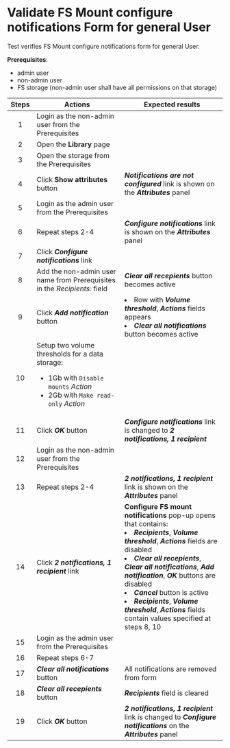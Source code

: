 # Validate FS Mount configure notifications Form for general User

Test verifies FS Mount configure notifications form for general User.

**Prerequisites**:
- admin user
- non-admin user
- FS storage (non-admin user shall have all permissions on that storage) 

| Steps | Actions | Expected results |
| :---: | --- | --- |
| 1 | Login as the non-admin user from the Prerequisites | |
| 2 | Open the **Library** page | |
| 3 | Open the storage from the Prerequisites | |
| 4 | Click **Show attributes** button | ***Notifications are not configured*** link is shown on the ***Attributes*** panel |
| 5 | Login as the admin user from the Prerequisites | |
| 6 | Repeat steps 2-4 | ***Configure notifications*** link is shown on the ***Attributes*** panel |
| 7 | Click ***Configure notifications*** link | |
| 8 | Add the non-admin user name from Prerequisites in the *Recipients:* field | ***Clear all recepients*** button becomes active |
| 9 | Click ***Add notification*** button | <li> Row with ***Volume threshold***, ***Actions*** fields appears <li> ***Clear all notifications*** button becomes active |
| 10 | Setup two volume thresholds for a data storage: <ul><li> 1Gb with `Disable mounts` *Action* <li> 2Gb with `Make read-only` *Action* | |
| 11 | Click ***OK*** button | ***Configure notifications*** link is changed to ***2 notifications, 1 recipient*** | 
| 12 | Login as the non-admin user from the Prerequisites | |
| 13 | Repeat steps 2-4 | ***2 notifications, 1 recipient*** link is shown on the ***Attributes*** panel |
| 14 | Click ***2 notifications, 1 recipient*** link | **Configure FS mount notifications** pop-up opens that contains: <li> ***Recipients***, ***Volume threshold***, ***Actions*** fields are disabled <li> ***Clear all recepients***, ***Clear all notifications***, ***Add notification***, ***OK*** buttons are disabled <li> ***Cancel*** button is active <li> ***Recipients***, ***Volume threshold***, ***Actions*** fields contain values specified at steps 8, 10 |
| 15 | Login as the admin user from the Prerequisites | |
| 16 | Repeat steps 6-7 | |
| 17 | ***Clear all notifications*** button | All notifications are removed from form |
| 18 | ***Clear all recepients*** button | ***Recipients*** field is cleared |
| 19 | Click ***OK*** button | ***2 notifications, 1 recipient*** link is changed to ***Configure notifications*** on the ***Attributes*** panel |
